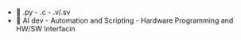 - 🌱 .py - .c - .v/.sv
- 💞️ AI dev - Automation and Scripting - Hardware Programming and HW/SW Interfacin
